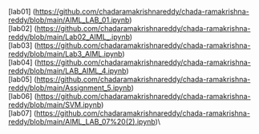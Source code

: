 [lab01] (https://github.com/chadaramakrishnareddy/chada-ramakrishna-reddy/blob/main/AIML_LAB_01.ipynb)\
[lab02] (https://github.com/chadaramakrishnareddy/chada-ramakrishna-reddy/blob/main/Lab02_AIML_.ipynb)\
[lab03] (https://github.com/chadaramakrishnareddy/chada-ramakrishna-reddy/blob/main/Lab3_AIML.ipynb)\
[lab04] (https://github.com/chadaramakrishnareddy/chada-ramakrishna-reddy/blob/main/LAB_AIML_4.ipynb)\
[lab05] (https://github.com/chadaramakrishnareddy/chada-ramakrishna-reddy/blob/main/Assignment_5.ipynb)\
[lab06] (https://github.com/chadaramakrishnareddy/chada-ramakrishna-reddy/blob/main/SVM.ipynb)\
[lab07] (https://github.com/chadaramakrishnareddy/chada-ramakrishna-reddy/blob/main/AIML_LAB_07%20(2).ipynb)\
